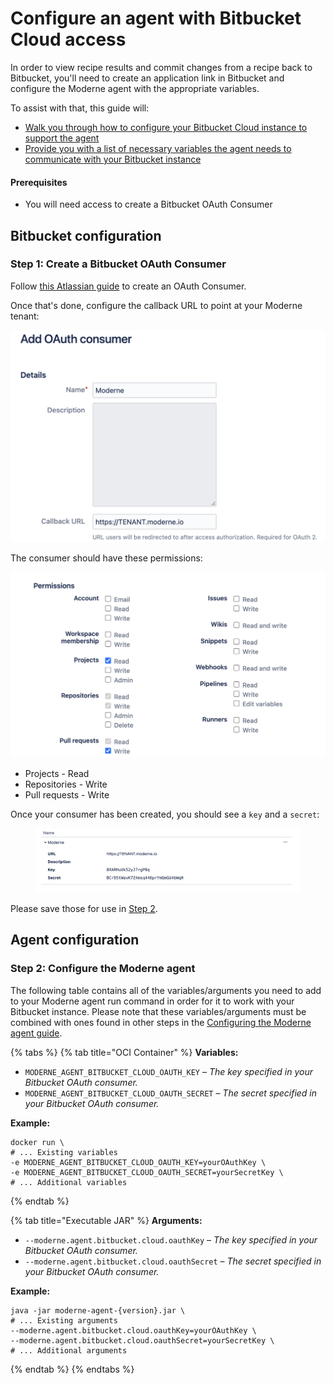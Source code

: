 # Configure an agent with Bitbucket Cloud access

In order to view recipe results and commit changes from a recipe back to Bitbucket, you'll need to create an application link in Bitbucket and configure the Moderne agent with the appropriate variables.

To assist with that, this guide will:

* [Walk you through how to configure your Bitbucket Cloud instance to support the agent](configure-bitbucket-cloud-to-agent.md#step-1-create-a-bitbucket-oauth-consumer)
* [Provide you with a list of necessary variables the agent needs to communicate with your Bitbucket instance](configure-bitbucket-cloud-to-agent.md#step-2-configure-the-moderne-agent)

#### Prerequisites

* You will need access to create a Bitbucket OAuth Consumer

## Bitbucket configuration

### Step 1: Create a Bitbucket OAuth Consumer

Follow [this Atlassian guide](https://support.atlassian.com/bitbucket-cloud/docs/use-oauth-on-bitbucket-cloud/) to create an OAuth Consumer.

Once that's done, configure the callback URL to point at your Moderne tenant:

![](../../../.gitbook/assets/callback.png)

The consumer should have these permissions:

![](../../../.gitbook/assets/bitbucket-permissions.png)

* Projects - Read
* Repositories - Write
* Pull requests - Write

Once your consumer has been created, you should see a `key` and a `secret`:

<figure><img src="../../../.gitbook/assets/key-secret.png" alt=""><figcaption></figcaption></figure>

Please save those for use in [Step 2](configure-bitbucket-cloud-to-agent.md#step-2-configure-the-moderne-agent).

## Agent configuration

### Step 2: Configure the Moderne agent

The following table contains all of the variables/arguments you need to add to your Moderne agent run command in order for it to work with your Bitbucket instance. Please note that these variables/arguments must be combined with ones found in other steps in the [Configuring the Moderne agent guide](agent-configuration.md).

{% tabs %}
{% tab title="OCI Container" %}
**Variables:**

* `MODERNE_AGENT_BITBUCKET_CLOUD_OAUTH_KEY` – _The key specified in your Bitbucket OAuth consumer._
* `MODERNE_AGENT_BITBUCKET_CLOUD_OAUTH_SECRET` – _The secret specified in your Bitbucket OAuth consumer._

**Example:**

```shell
docker run \
# ... Existing variables
-e MODERNE_AGENT_BITBUCKET_CLOUD_OAUTH_KEY=yourOAuthKey \
-e MODERNE_AGENT_BITBUCKET_CLOUD_OAUTH_SECRET=yourSecretKey \
# ... Additional variables
```
{% endtab %}

{% tab title="Executable JAR" %}
**Arguments:**

* `--moderne.agent.bitbucket.cloud.oauthKey` – _The key specified in your Bitbucket OAuth consumer._
* `--moderne.agent.bitbucket.cloud.oauthSecret` – _The secret specified in your Bitbucket OAuth consumer._

**Example:**

```shell
java -jar moderne-agent-{version}.jar \
# ... Existing arguments
--moderne.agent.bitbucket.cloud.oauthKey=yourOAuthKey \
--moderne.agent.bitbucket.cloud.oauthSecret=yourSecretKey \
# ... Additional arguments
```
{% endtab %}
{% endtabs %}
